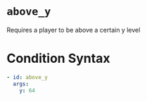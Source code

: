 # `above_y`

Requires a player to be above a certain y level

# Condition Syntax
```yaml
- id: above_y
  args:
    y: 64
```
